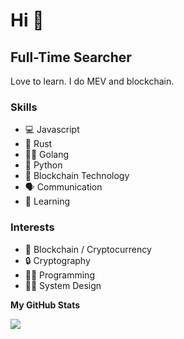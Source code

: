 Hi 👋
===============================

Full-Time Searcher
-----------------

Love to learn. 
I do MEV and blockchain.

### Skills
- 💻 Javascript
- 🦀 Rust
- 🏃‍♂️	Golang
- 🐍 Python
- 🔑 Blockchain Technology
- 🗣️ Communication
- 🧠 Learning

### Interests
- 🔑 Blockchain / Cryptocurrency
- 🔒 Cryptography
- 👨‍💻 Programming
- 🧑‍🎨 System Design

<b>My GitHub Stats</b>

<a href="http://www.github.com/benjamingrabow"><img src="https://github-readme-streak-stats.herokuapp.com/?user=benjamingrabow&stroke=ffffff&background=1c1917&ring=0891b2&fire=0891b2&currStreakNum=ffffff&currStreakLabel=0891b2&sideNums=ffffff&sideLabels=ffffff&dates=ffffff&hide_border=true" /></a>
